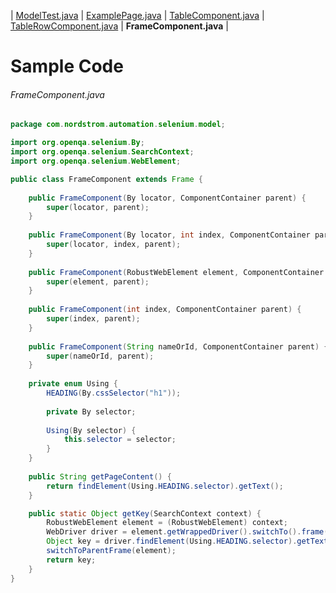 | [ModelTest.java](ModelTest.md) | [ExamplePage.java](ExamplePage.md) | [TableComponent.java](TableComponent.md) | [TableRowComponent.java](TableRowComponent.md) | **FrameComponent.java** |

# Sample Code

###### FrameComponent.java
```java
package com.nordstrom.automation.selenium.model;

import org.openqa.selenium.By;
import org.openqa.selenium.SearchContext;
import org.openqa.selenium.WebElement;

public class FrameComponent extends Frame {
	
	public FrameComponent(By locator, ComponentContainer parent) {
		super(locator, parent);
	}
	
	public FrameComponent(By locator, int index, ComponentContainer parent) {
		super(locator, index, parent);
	}
	
	public FrameComponent(RobustWebElement element, ComponentContainer parent) {
		super(element, parent);
	}
	
	public FrameComponent(int index, ComponentContainer parent) {
		super(index, parent);
	}
	
	public FrameComponent(String nameOrId, ComponentContainer parent) {
		super(nameOrId, parent);
	}
	
	private enum Using {
		HEADING(By.cssSelector("h1"));
		
		private By selector;
		
		Using(By selector) {
			this.selector = selector;
		}
	}
	
	public String getPageContent() {
		return findElement(Using.HEADING.selector).getText();
	}

	public static Object getKey(SearchContext context) {
		RobustWebElement element = (RobustWebElement) context;
		WebDriver driver = element.getWrappedDriver().switchTo().frame(element);
		Object key = driver.findElement(Using.HEADING.selector).getText();
		switchToParentFrame(element);
		return key;
	}
}
```